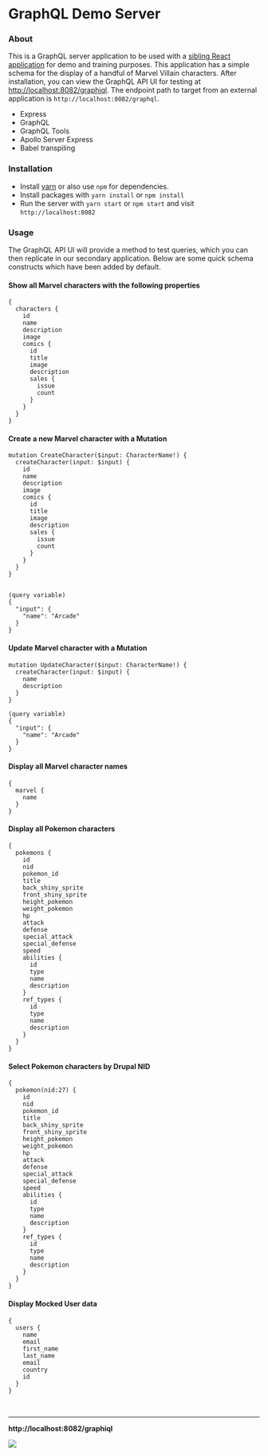# GraphQL Demo Server

### About 

This is a GraphQL server application to be used with a [sibling React application](https://github.com/acquia-pso/javascript-ps-starter-react) for demo and training purposes. This application has a simple schema for the display of a handful of Marvel Villain characters. After installation, you can view the GraphQL API UI for testing at  <a href="http://localhost:8082/graphiql">http://localhost:8082/graphiql</a>. The endpoint path to target from an external application is `http://localhost:8082/graphql`.

- Express
- GraphQL
- GraphQL Tools
- Apollo Server Express
- Babel transpiling 


### Installation 

- Install <a href="https://yarnpkg.com/lang/en/docs/install/">yarn</a> or also use `npm` for dependencies.
- Install packages with `yarn install` or `npm install`
- Run the server with `yarn start` or `npm start` and visit `http://localhost:8082`


### Usage

The GraphQL API UI will provide a method to test queries, which you can then replicate in our secondary application. Below are some quick schema constructs which have been added by default. 


#### Show all Marvel characters with the following properties

```
{
  characters {
    id
    name
    description
    image
    comics {
      id
      title
      image
      description
      sales {
        issue
        count
      }
    }
  }
}

```

#### Create a new Marvel character with a Mutation

```
mutation CreateCharacter($input: CharacterName!) {
  createCharacter(input: $input) {
    id
    name
    description
    image
    comics {
      id
      title
      image
      description
      sales {
        issue
        count
      }
    }
  }
}


(query variable)
{
  "input": {
    "name": "Arcade"
  }
}
```
#### Update Marvel character with a Mutation

```
mutation UpdateCharacter($input: CharacterName!) {
  createCharacter(input: $input) {
    name
    description
  }
}

(query variable)
{
  "input": {
    "name": "Arcade"
  }
}
```

#### Display all Marvel character names

```
{
  marvel {
    name
  }
}
```

#### Display all Pokemon characters

```
{
  pokemons {
    id
    nid
    pokemon_id
    title
    back_shiny_sprite
    front_shiny_sprite
    height_pokemon
    weight_pokemon
    hp
    attack
    defense
    special_attack
    special_defense
    speed
    abilities {
      id
      type
      name
      description
    }
    ref_types {
      id
      type
      name
      description
    }
  }
}
```

#### Select Pokemon characters by Drupal NID

```
{
  pokemon(nid:27) {
    id
    nid
    pokemon_id
    title
    back_shiny_sprite
    front_shiny_sprite
    height_pokemon
    weight_pokemon
    hp
    attack
    defense
    special_attack
    special_defense
    speed
    abilities {
      id
      type
      name
      description
    }
    ref_types {
      id
      type
      name
      description
    }
  }
}
```

#### Display Mocked User data

```
{
  users {
    name
    email
    first_name
    last_name
    email
    country
    id
  }
}
```

<br />

---------------------------


**http://localhost:8082/graphiql**

<img src="https://content.screencast.com/users/BedimStudios/folders/Jing/media/01c8189d-44a9-495f-bf0d-8778e3945bbb/00002870.png" />







